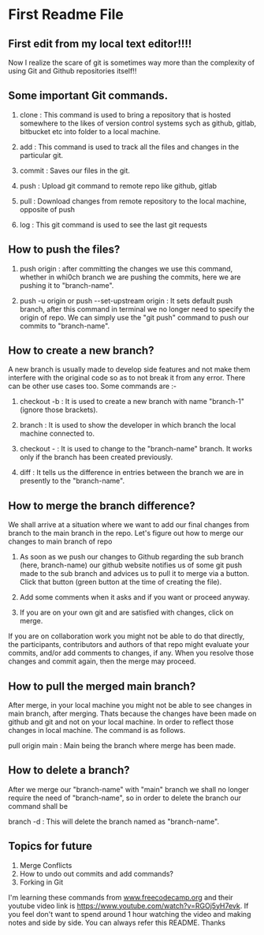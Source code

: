 # First Readme File 

## First edit from my local text editor!!!! 
 Now I realize the scare of git is sometimes way more than the complexity of using Git and Github repositories itself!!

## Some important Git commands.
1. clone : This command is used to bring a repository that is hosted somewhere to the likes of version control systems sych as github, gitlab, bitbucket etc into folder to a local machine.

2. add : This command is used to track all the files and changes in the particular git.

3. commit : Saves our files in the git.

4. push : Upload git command to remote repo like github, gitlab

5. pull : Download changes from remote repository to the local machine, opposite of push 

6. log : This git command is used to see the last git requests 


## How to push the files?
1. push origin <branch-name> : after committing the changes we use this command, whether in whi0ch branch we are pushing the           commits, here we are pushing it to "branch-name".

2. push -u origin <branch-name> or push --set-upstream origin <branch-name> : It sets default push branch, after this command in terminal we no longer need to specify the origin of repo. We can simply use the "git push" command to push our commits to "branch-name".


 ## How to create a new branch?
 A new branch is usually made to develop side features and not make them interfere with the original code so as to not break it from any error. There can be other use cases too. Some commands are :-

 1. checkout -b <branch-1> : It is used to create a new branch with name "branch-1" (ignore those brackets). 
 
 2. branch : It is used to show the developer in which branch the local machine connected to.
 
 3. checkout - <branch-name> : It is used to change to the "branch-name" branch. It works only if the branch has been created previously.  
 
 4. diff <branch-name> : It tells us the difference in entries between the branch we are in presently to the "branch-name".

 ## How to merge the branch difference?
 We shall arrive at a situation where we want to add our final changes from branch to the main branch in the repo. Let's figure out how to merge our changes to main branch of repo

 1. As soon as we push our changes to Github regarding the sub branch (here, branch-name) our github website notifies us of some git push made to the sub branch and advices us to pull it to merge via a button. Click that button (green button at the time of creating the file).

 2. Add some comments when it asks and if you want or proceed anyway.

 3. If you are on your own git and are satisfied with changes, click on merge. 
 
 If you are on collaboration work you might not be able to do that directly, the participants, contributors and authors of that repo might evaluate your commits, and/or add comments to changes, if any. When you resolve those changes and commit again, then the merge may proceed. 

## How to pull the merged main branch?
After merge, in your local machine you might not be able to see changes in main branch, after merging. Thats because the changes have been made on github and git and not on your local machine. In order to reflect those changes in local machine. The command is as follows.

pull origin main : Main being the branch where merge has been made.

 ## How to delete a branch?
 After we merge our "branch-name" with "main" branch we shall no longer require the need of "branch-name", so in order to delete the branch our command shall be

 branch -d <branch-name> : This will delete the branch named as "branch-name".

 ## Topics for future 
 1. Merge Conflicts
 2. How to undo out commits and add commands?
 3. Forking in Git


 I'm learning these commands from www.freecodecamp.org and their youtube video link is https://www.youtube.com/watch?v=RGOj5yH7evk. If you feel don't want to spend around 1 hour watching the video and making notes and side by side. You can always refer this README. Thanks  



